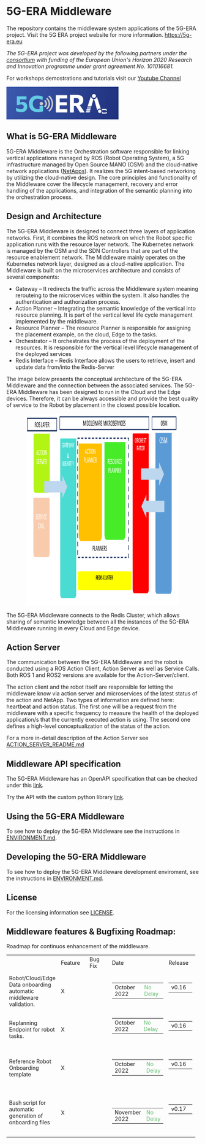 # 5G-ERA Middleware

The repository contains the middleware system applications of the 5G-ERA project.
Visit the 5G ERA project website for more information.
https://5g-era.eu 

*The 5G-ERA project was developed by the following partners under the [consortium](https://5g-era.eu/consortium/) with funding of the European Union's Horizon 2020 Research and Innovation programme under grant agreement No. 101016681.*

For workshops demostrations and tutorials visit our [Youtube Channel](https://www.youtube.com/channel/UCFn5FI9OYLA9_jTwl2cwdFA/videos )

<p align="left">
  <img src="docs/img/logo.png" alt="Middleware architecture"/>
</p>

## What is 5G-ERA Middleware

5G-ERA Middleware is the Orchestration software responsible for linking vertical applications managed by ROS (Robot Operating System), a 5G infrastructure managed by Open Source MANO (OSM) and the cloud-native network applications ([NetApps](https://github.com/5G-ERA/Reference-NetApp)). It realizes the 5G intent-based networking by utilizing the cloud-native design. The core principles and functionality of the Middleware cover the lifecycle management, recovery and error handling of the applications, and integration of the semantic planning into the orchestration process.

## Design and Architecture

The 5G-ERA Middleware is designed to connect three layers of application networks. First, it combines the ROS network on which the Robot specific application runs with the resource layer network. The Kubernetes network is managed by the OSM and the SDN Controllers that are part of the resource enablement network.
The Middleware mainly operates on the Kubernetes network layer, designed as a cloud-native application. The Middleware is built on the microservices architecture and consists of several components:
*	Gateway – It redirects the traffic across the Middleware system meaning rerouteing to the microservices within the system. It also handles the authentication and authorization process. 
* Action Planner – Integrating the semantic knowledge of the vertical into resource planning. It is part of the vertical level life cycle management implemented by the middleware. 
* Resource Planner – The resource Planner is responsible for assigning the placement example, on the cloud, Edge to the tasks. 
* Orchestrator – It orchestrates the process of the deployment of the resources. It is responsible for the vertical level lifecycle management of the deployed services 
* Redis Interface – Redis Interface allows the users to retrieve, insert and update data from/into the Redis-Server 

The image below presents the conceptual architecture of the 5G-ERA Middleware and the connection between the associated services. The 5G-ERA Middleware has been designed to run in the Cloud and the Edge devices. Therefore, it can be always accessible and provide the best quality of service to the Robot by placement in the closest possible location.
 
<p align="center">
  <img src="docs/img/Middleware_Architecture.png" alt="Middleware architecture"/ width="400" 
     height="500">
</p>

The 5G-ERA Middleware connects to the Redis Cluster, which allows sharing of semantic knowledge between all the instances of the 5G-ERA Middleware running in every Cloud and Edge device.

## Action Server

The communication between the 5G-ERA Middleware and the robot is conducted using a ROS Action Client, Action Server as well as Service Calls. Both ROS 1 and ROS2 versions are available for the Action-Server/client.

The action client and the robot itself are responsible for letting the middleware know via action server and microservices of the latest status of the action and NetApp. Two types of information are defined here: heartbeat and action status. The first one will be a request from the middleware with a specific frequency to measure the health of the deployed application/s that the currently executed action is using. The second one defines a high-level conceptualization of the status of the action. 

For a more in-detail description of the Action Server see [ACTION_SERVER_README.md](ACTION_SERVER_README.md)

## Middleware API specification

The 5G-ERA Middleware has an OpenAPI specification that can be checked under this [link](https://app.swaggerhub.com/apis/BARTOSZBRTATUS/5-g_era_middleware/0.1).

Try the API with the custom python library [link](https://github.com/5G-ERA/middleware/blob/main/src/Python_Interface_StandAlone/README.md).

## Using the 5G-ERA Middleware

To see how to deploy the 5G-ERA Middleware see the instructions in [ENVIRONMENT.md](ENVIRONMENT.md).

## Developing the 5G-ERA Middleware
To see how to deploy the 5G-ERA Middleware development enviroment, see the instructions in [ENVIRONMENT.md](ENVIRONMENT.md).

## License 
For the licensing information see [LICENSE](LICENSE).

## Middleware features & Bugfixing Roadmap:

Roadmap for continuos enhancement of the middleware.
<table style="width: 98%; margin-right: calc(2%);">
    <tbody>
        <tr>
            <td style="width: 19.9372%;"><br></td>
            <td style="width: 19.9372%;">Feature</td>
            <td style="width: 19.9686%;">Bug Fix</td>
            <td style="width: 19.9686%;">Date</td>
            <td style="width: 20.0000%;">Release</td>
        </tr>
        <tr>
            <td style="width: 19.9372%;">Robot/Cloud/Edge Data onboarding automatic middleware validation.</td>
            <td style="width: 19.9372%;">X</td>
            <td style="width: 19.9686%;"><br></td>
            <td style="width: 19.9686%;"><br>
                <table style="width: 100%;">
                    <tbody>
                        <tr>
                            <td style="width: 57.2585%;">October 2022</td>
                            <td style="width: 41.935%;"><span style="color: rgb(97, 189, 109);">No Delay</span></td>
                        </tr>
                    </tbody>
                </table><br>
            </td>
            <td style="width: 20.0000%;">
                <table style="width: 98%; margin-right: calc(2%);">
                    <tbody>
                        <tr>
                            <td style="width: 18.9953%;">v0.16</td>
                        </tr>
                    </tbody>
                </table><br>
            </td>
        </tr>
        <tr>
            <td style="width: 19.9372%;">Replanning Endpoint for robot tasks.&nbsp;</td>
            <td style="width: 19.9372%;">X</td>
            <td style="width: 19.9686%;"><br></td>
            <td style="width: 19.9686%;">
                <table style="width: 100%;">
                    <tbody>
                        <tr>
                            <td style="width: 10.675%;">October 2022</td>
                            <td style="width: 8.6343%;"><span style="color: rgb(97, 189, 109);">No Delay</span></td>
                        </tr>
                    </tbody>
                </table><br>
            </td>
            <td style="width: 20.0000%;">
                <table style="width: 98%; margin-right: calc(2%);">
                    <tbody>
                        <tr>
                            <td style="width: 18.9953%;">v0.16</td>
                        </tr>
                    </tbody>
                </table><br>
            </td>
        </tr>
        <tr>
            <td style="width: 19.9372%;">Reference Robot Onboarding template</td>
            <td style="width: 19.9372%;">X</td>
            <td style="width: 19.9686%;"><br></td>
            <td style="width: 19.9686%;"><br>
                <table style="width: 100%;">
                    <tbody>
                        <tr>
                            <td style="width: 74.9996%;">October 2022</td>
                            <td style="width: 24.1939%;"><span style="color: rgb(97, 189, 109);">No Delay</span></td>
                        </tr>
                    </tbody>
                </table><br>
            </td>
            <td style="width: 20.0000%;">
                <table style="width: 98%; margin-right: calc(2%);">
                    <tbody>
                        <tr>
                            <td style="width: 18.9953%;">v0.16</td>
                        </tr>
                    </tbody>
                </table><br>
            </td>
        </tr>
        <tr>
            <td style="width: 19.9372%;">Bash script for automatic generation of onboarding files</td>
            <td style="width: 19.9372%;">X</td>
            <td style="width: 19.9686%;"><br></td>
            <td style="width: 19.9686%;"><br><br>
                <table style="width: 100%;">
                    <tbody>
                        <tr>
                            <td style="width: 13.1868%;">November 2022</td>
                            <td style="width: 6.1225%;"><span style="color: rgb(97, 189, 109);">No Delay</span></td>
                        </tr>
                    </tbody>
                </table><br>
            </td>
            <td style="width: 20.0000%;">
                <table style="width: 98%; margin-right: calc(2%);">
                    <tbody>
                        <tr>
                            <td style="width: 18.9953%;">v0.17</td>
                        </tr>
                    </tbody>
                </table><br>
            </td>
        </tr>
    </tbody>
</table>

